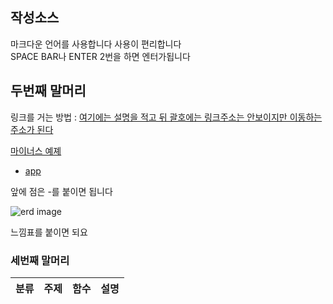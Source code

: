 ## 작성소스

마크다운 언어를 사용합니다
사용이 편리합니다  
SPACE BAR나 ENTER 2번을 하면 엔터가됩니다

## 두번째 말머리

링크를 거는 방법 : [여기에는 설명을 적고 뒤 괄호에는 링크주소는 안보이지만 이동하는 주소가 된다](https://www.google.co.kr/)

[마이너스 예졔](https://github.com/chanwho/study_javas/blob/master/src/minusAB.java)

- [app](https://github.com/chanwho/study_javas/blob/master/src/App.java)

앞에 점은 -를 붙이면 됩니다

![erd image](https://img1.daumcdn.net/thumb/R1280x0/?scode=mtistory2&fname=https%3A%2F%2Fblog.kakaocdn.net%2Fdn%2Fpn457%2Fbtqzmk6oWyF%2FZUMK8tZjx8mGaVK1YiL2Jk%2Fimg.webp)

느낌표를 붙이면 되요

### 세번째 말머리

| 분류 | 주제 | 함수 | 설명 |
| ---- | ---- | ---- | ---- |
